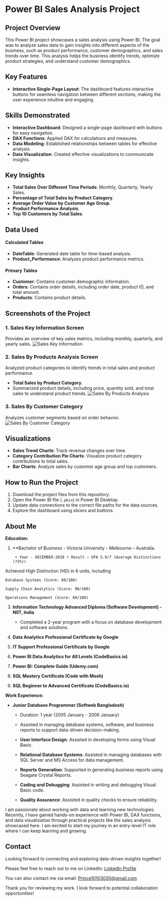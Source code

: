 
# Power BI Sales Analysis Project

## Project Overview

This Power BI project showcases a sales analysis using Power BI. The goal was to analyze sales data to gain insights into different aspects of the business, such as product performance, customer demographics, and sales trends over time. This analysis helps the business identify trends, optimize product strategies, and understand customer demographics.

## Key Features

- **Interactive Single-Page Layout**: The dashboard features interactive buttons for seamless navigation between different sections, making the user experience intuitive and engaging.

## Skills Demonstrated

- **Interactive Dashboard**: Designed a single-page dashboard with buttons for easy navigation.
- **DAX Functions**: Applied DAX for calculations and measures.
- **Data Modeling**: Established relationships between tables for effective analysis.
- **Data Visualization**: Created effective visualizations to communicate insights.

## Key Insights

- **Total Sales Over Different Time Periods**: Monthly, Quarterly, Yearly Sales.
- **Percentage of Total Sales by Product Category**.
- **Average Order Value by Customer Age Group**.
- **Product Performance Analysis**.
- **Top 10 Customers by Total Sales**.

## Data Used

#### Calculated Tables

- **DateTable**: Generated date table for time-based analysis.
- **Product_Performance**: Analyzes product performance metrics.

#### Primary Tables

- **Customer**: Contains customer demographic information.
- **Orders**: Contains order details, including order date, product ID, and total amount.
- **Products**: Contains product details.

## Screenshots of the Project

### 1. Sales Key Information Screen
Provides an overview of key sales metrics, including monthly, quarterly, and yearly sales.
![Sales Key Information](images/Sales_Key_Information.png)

### 2. Sales By Products Analysis Screen
Analyzed product categories to identify trends in total sales and product performance.
- **Total Sales by Product Category**.
- Summarized product details, including price, quantity sold, and total sales to understand product trends.
![Sales By Products Analysis](images/Sales_by_Product_Analysis.png)

### 3. Sales By Customer Category
Analyzes customer segments based on order behavior.
![Sales By Customer Category](images/Sales_by_Customer_Category.png)

## Visualizations

- **Sales Trend Charts**: Track revenue changes over time.
- **Category Contribution Pie Charts**: Visualize product category contributions to total sales.
- **Bar Charts**: Analyze sales by customer age group and top customers.

## How to Run the Project

1. Download the project files from this repository.
2. Open the Power BI file (`.pbix`) in Power BI Desktop.
3. Update data connections to the correct file paths for the data sources.
4. Explore the dashboard using slicers and buttons.

## About Me

**Education:**

1. **Bachelor of Business - Victoria University - Melbourne – Australia.

        • Year - DECEMBER-2018 • Result – GPA 5.9/7 (Average Distinctions (73%))
 
 Achieved High Distinction (HD) in 6 units, including 

	Database Systems (Score: 88/100) 
 
    Supply Chain Analytics (Score: 90/100) 
 
	Operations Management (Score: 89/100)
 

3. **Information Technology Advanced Diploma (Software Development) - NIIT, India**
   - Completed a 2-year program with a focus on database development and software solutions.

4. **Data Analytics Professional Certificate by Google**
5. **IT Support Professional Certificate by Google**
6. **Power BI Data Analytics for All Levels (CodeBasics.io)**
7. **Power BI: Complete Guide (Udemy.com)**
8. **SQL Mastery Certificate (Code with Mosh)**
9. **SQL Beginner to Advanced Certificate (CodeBasics.io)**

**Work Experience:**

- **Junior Database Programmer (Softweb Bangladesh)**
  - Duration: 1 year (2005 January - 2006 January)
  -  Assisted in managing database systems, software, and business reports to support data-driven decision-making.
       
  - **User Interface Design**: Assisted in developing forms using Visual Basic.
  - **Relational Database Systems**: Assisted in managing databases with SQL Server and MS Access for data management.
  - **Reports Generation**: Supported in generating business reports using Seagate Crystal Reports.
  - **Coding and Debugging**: Assisted in writing and debugging Visual Basic code.
  - **Quality Assurance**: Assisted in quality checks to ensure reliability.

I am passionate about working with data and learning new technologies. Recently, I have gained hands-on experience with Power BI, DAX functions, and data visualization through practical projects like the sales analysis showcased here. I am excited to start my journey in an entry-level IT role where I can keep learning and growing.


## Contact

Looking forward to connecting and exploring data-driven insights together!

Please feel free to reach out to me on LinkedIn: [LinkedIn Profile](https://www.linkedin.com/in/prince30307070)

You can also contact me via email: Prince10103030@gmail.com

Thank you for reviewing my work. I look forward to potential collaboration opportunities!



